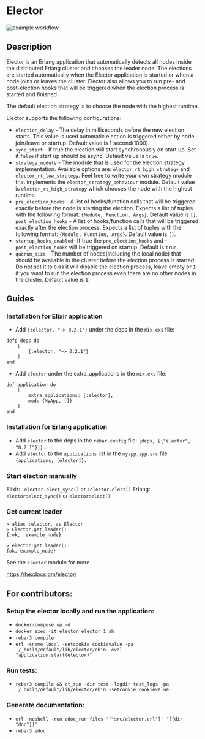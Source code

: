 # Elector

![example workflow](https://github.com/alfetahe/elector/actions/workflows/erlang.yml/badge.svg)

## Description
Elector is an Erlang application that automatically detects all nodes inside the distributed Erlang cluster and chooses the leader node.
The elections are started automatically when the Elector application is started or when a node joins or leaves the cluster.
Elector also allows you to run pre- and post-election hooks that will be triggered when the election process is started and finished.

The default election strategy is to choose the node with the highest runtime.

Elector supports the following configurations:
- `election_delay` - The delay in milliseconds before the new election starts. This value is used automatic election is triggered either by node join/leave or startup. Default value is 1 second(1000).
- `sync_start` - If true the election will start synchronously on start up. Set it `false` if start up should be async. Default value is `true`.
- `strategy_module` - The module that is used for the election strategy
implementation. Available options are: `elector_rt_high_strategy` and `elector_rt_low_strategy`. Feel free to write your own strategy module that implements the `elector_strategy_behaviour` module. Default value is `elector_rt_high_strategy` which chooses the node with the highest runtime.
- `pre_election_hooks` - A list of hooks/function calls that will be triggered exactly before the node is starting the election. Expects
a list of tuples with the following format: `{Module, Function, Args}`. Default value is `[]`.
`post_election_hooks` - A list of hooks/function calls that will be triggered exactly after the election process. Expects
a list of tuples with the following format: `{Module, Function, Args}`. Default value is `[]`.
- `startup_hooks_enabled`- If true the `pre_election_hooks` and - `post_election_hooks` will be triggered on startup. Default is `true`.
- `quorum_size` - The number of nodes(including the local node) that should be available in the cluster before the election process is started. Do not set it to `0` as it will disable the election process, leave empty or `1` if you want to run the election process even there are no other nodes in the cluster. Default value is `1`. 

## Guides

### Installation for Elixir application
- Add `{:elector, "~> 0.2.1"}` under the deps in the `mix.exs` file: 
```
defp deps do
    [
        {:elector, "~> 0.2.1"}
    ]
end
```
- Add `elector` under the extra_applications in the `mix.exs` file:
```
def application do
    [
        extra_applications: [:elector],
        mod: {MyApp, []}
    ]
end
```

### Installation for Erlang application
- Add `elector` to the deps in the `rebar.config` file: `{deps, [{"elector", "0.2.1"}]}.`.
- Add `elector` to the `applications` list in the `myapp.app.src` file: `{applications, [elector]}.`

### Start election manually
Elixir: `:elector.elect_sync()` or `:elector.elect()`
Erlang: `elector:elect_sync()` or `elector:elect()`

### Get current leader
```
> alias :elector, as Elector
> Elector.get_leader()
{:ok, :example_node}
```

```
> elector:get_leader().
{ok, example_node}
```

See the `elector` module for more.

https://hexdocs.pm/elector/

## For contributors:

### Setup the elector locally and run the application:
- `docker-compose up -d`
- `docker exec -it elector_elector_1 sh`
- `rebar3 compile`
- `erl -sname local -setcookie cookievalue -pa ./_build/default/lib/elector/ebin -eval "application:start(elector)"`

### Run tests:
- `rebar3 compile && ct_run -dir test -logdir test_logs -pa ./_build/default/lib/elector/ebin -setcookie cookievalue`

### Generate documentation:
- `erl -noshell -run edoc_run files '["src/elector.erl"]' '[{dir, "doc"}]'`
- `rebar3 edoc`
